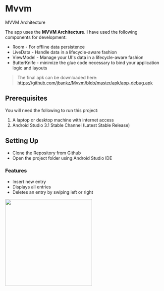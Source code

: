 # Mvvm
MVVM Architecture

The app uses the **MVVM Architecture**. I have used the following components for development:

* Room - For offline data persistence
* LiveData - Handle data in a lifecycle-aware fashion 
* ViewModel - Manage your UI's data in a lifecycle-aware fashion
* ButterKnife -  minimize the glue code necessary to bind your application logic and layouts

> The final apk can be downloaded here: <https://github.com/jbankz/Mvvm/blob/master/apk/app-debug.apk>

## Prerequisites
You will need the following to run this project:
1. A laptop or desktop machine with internet access
2. Android Studio 3.1 Stable Channel (Latest Stable Release)

## Setting Up
* Clone the Repository from Github
* Open the project folder using Android Studio IDE

### Features
* Insert new entry
* Displays all entries
* Deletes an entry by swiping left or right

<img src="https://github.com/jbankz/Mvvm/blob/master/screenshot/Screenshot_20180719-033241.png" width="280"/>

